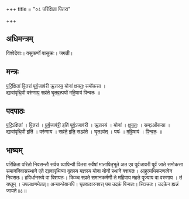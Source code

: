 +++
title = "०८ परिक्षिता पितरा"

+++
## अधिमन्त्रम्
विश्वेदेवाः। वसुकर्णो वासुक्रः। जगती।

## मन्त्रः
प॒रि॒क्षिता॑ पि॒तरा॑ पूर्व॒जाव॑री ऋ॒तस्य॒ योना॑ क्षयतः॒ समो॑कसा ।  
द्यावा॑पृथि॒वी वरु॑णाय॒ सव्र॑ते घृ॒तव॒त्पयो॑ महि॒षाय॑ पिन्वतः ॥

## पदपाठः
प॒रि॒ऽक्षिता॑ । पि॒तरा॑ । पू॒र्व॒जाव॑री॒ इति॑ पूर्व॒ऽजाव॑री । ऋ॒तस्य॑ । योना॑ । क्ष॒य॒तः॒ । सम्ऽओ॑कसा ।  
द्यावा॑पृथि॒वी इति॑ । वरु॑णाय । सव्र॑ते॒ इति॒ सऽव्र॑ते । घृ॒तऽव॑त् । पयः॑ । म॒हि॒षाय॑ । पि॒न्व॒तः॒ ॥

## भाष्यम्
परिक्षिता परितो निवसन्तौ सर्वत्र व्यापिन्यौ पितरा सर्वेषां मातापितृभूते अत एव पूर्वजावरी पूर्वं जाते समोकसा समाननिवासस्थाने एते द्यावापृथिव्या वृतस्य यज्ञस्य योना योनौ स्थाने क्शयतः। आहुत्यधिकरणत्वेन निवसतः। हविर्धानरूपे वा क्शियतः। किञ्च सव्रते समानकर्मणी ते महिषाय महते पूज्याय वा वरुणाय । तं यष्तुम् । उपलक्षणमेतत्। अन्यान्धेवानपि। घृतवत्क्षरनवत्त् पय उदकं पिन्वतः। सिञ्चतः। उदकेन ह्यन्नं जायते॥८॥